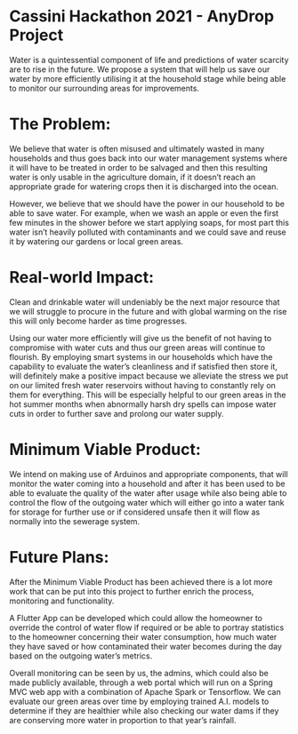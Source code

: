 # Cassini Hackathon 2021 - AnyDrop Project


Water is a quintessential component of life and predictions of water scarcity are to rise in the future. We propose a system that will help us save our water by more efficiently utilising it at the household stage while being able to monitor our surrounding areas for improvements.


# **The Problem:**

We believe that water is often misused and ultimately wasted in many households and thus goes back into our water management systems where it will have to be treated in order to be salvaged and then this resulting water is only usable in the agriculture domain, if it doesn’t reach an appropriate grade for watering crops then it is discharged into the ocean.

However, we believe that we should have the power in our household to be able to save water. For example, when we wash an apple or even the first few minutes in the shower before we start applying soaps, for most part this water isn’t heavily polluted with contaminants and we could save and reuse it by watering our gardens or local green areas.

# **Real-world Impact:**

Clean and drinkable water will undeniably be the next major resource that we will struggle to procure in the future and with global warming on the rise this will only become harder as time progresses.

Using our water more efficiently will give us the benefit of not having to compromise with water cuts and thus our green areas will continue to flourish. By employing smart systems in our households which have the capability to evaluate the water’s cleanliness and if satisfied then store it, will definitely make a positive impact because we alleviate the stress we put on our limited fresh water reservoirs without having to constantly rely on them for everything. This will be especially helpful to our green areas in the hot summer months when abnormally harsh dry spells can impose water cuts in order to further save and prolong our water supply.


# **Minimum Viable Product:**

We intend on making use of Arduinos and appropriate components, that will monitor the water coming into a household and after it has been used to be able to evaluate the quality of the water after usage while also being able to control the flow of the outgoing water which will either go into a water tank for storage for further use or if considered unsafe then it will flow as normally into the sewerage system.


# **Future Plans:**

After the Minimum Viable Product has been achieved there is a lot more work that can be put into this project to further enrich the process, monitoring and functionality.

A Flutter App can be developed which could allow the homeowner to override the control of water flow if required or be able to portray statistics to the homeowner concerning their water consumption, how much water they have saved or how contaminated their water becomes during the day based on the outgoing water’s metrics.

Overall monitoring can be seen by us, the admins, which could also be made publicly available, through a web portal which will run on a Spring MVC web app with a combination of Apache Spark or Tensorflow. We can evaluate our green areas over time by employing trained A.I. models to determine if they are healthier while also checking our water dams if they are conserving more water in proportion to that year’s rainfall.





